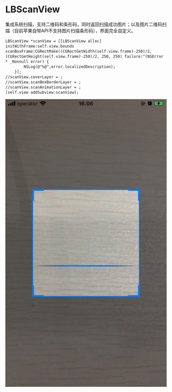 # LBScanView
集成系统扫描，支持二维码和条形码，同时返回扫描成功图片；以及图片二维码扫描（目前苹果自带API不支持图片扫描条形码），界面完全自定义。
```objc
LBScanView *scanView = [[LBScanView alloc] initWithFrame:self.view.bounds scanBoxFrame:CGRectMake((CGRectGetWidth(self.view.frame)-250)/2, (CGRectGetHeight(self.view.frame)-250)/2, 250, 250) failure:^(NSError * _Nonnull error) {
        NSLog(@"%@",error.localizedDescription);
    }];
//scanView.coverLayer = ;
//scanView.scanBoxBorderLayer = ;
//scanView.scanAnimationLayer = ;
[self.view addSubview:scanView];
```

![](https://github.com/A1129434577/LBScanView/blob/master/LBScanView.jpeg?raw=true)
